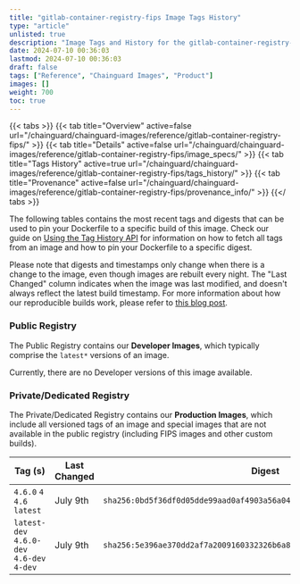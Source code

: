 ```yaml
---
title: "gitlab-container-registry-fips Image Tags History"
type: "article"
unlisted: true
description: "Image Tags and History for the gitlab-container-registry-fips Chainguard Image"
date: 2024-07-10 00:36:03
lastmod: 2024-07-10 00:36:03
draft: false
tags: ["Reference", "Chainguard Images", "Product"]
images: []
weight: 700
toc: true
---
```


{{< tabs >}}
{{< tab title="Overview" active=false url="/chainguard/chainguard-images/reference/gitlab-container-registry-fips/" >}}
{{< tab title="Details" active=false url="/chainguard/chainguard-images/reference/gitlab-container-registry-fips/image_specs/" >}}
{{< tab title="Tags History" active=true url="/chainguard/chainguard-images/reference/gitlab-container-registry-fips/tags_history/" >}}
{{< tab title="Provenance" active=false url="/chainguard/chainguard-images/reference/gitlab-container-registry-fips/provenance_info/" >}}
{{</ tabs >}}

The following tables contains the most recent tags and digests that can be used to pin your Dockerfile to a specific build of this image. Check our guide on [Using the Tag History API](/chainguard/chainguard-images/using-the-tag-history-api/) for information on how to fetch all tags from an image and how to pin your Dockerfile to a specific digest.

Please note that digests and timestamps only change when there is a change to the image, even though images are rebuilt every night. The "Last Changed" column indicates when the image was last modified, and doesn't always reflect the latest build timestamp. For more information about how our reproducible builds work, please refer to [this blog post](https://www.chainguard.dev/unchained/reproducing-chainguards-reproducible-image-builds).

### Public Registry
The Public Registry contains our **Developer Images**, which typically comprise the `latest*` versions of an image.

Currently, there are no Developer versions of this image available.

### Private/Dedicated Registry
The Private/Dedicated Registry contains our **Production Images**, which include all versioned tags of an image and special images that are not available in the public registry (including FIPS images and other custom builds).

| Tag (s)                                     | Last Changed | Digest                                                                    |
|---------------------------------------------|--------------|---------------------------------------------------------------------------|
|  `4.6.0` `4` `4.6` `latest`                 | July 9th     | `sha256:0bd5f36df0d05dde99aad0af4903a56a048fc72381f4fc83cb5d15cef44aa343` |
|  `latest-dev` `4.6.0-dev` `4.6-dev` `4-dev` | July 9th     | `sha256:5e396ae370dd2af7a2009160332326b6a84390c4ad98b94ec685046c9b5e9679` |

